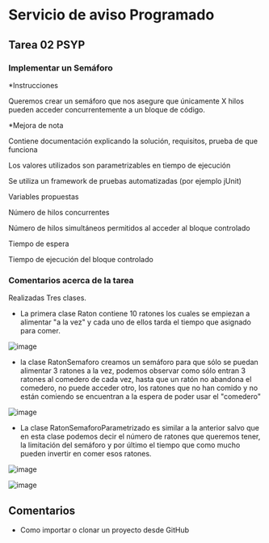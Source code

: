 # Servicio de aviso Programado

## Tarea 02 PSYP

### Implementar un Semáforo

*Instrucciones

Queremos crear un semáforo que nos asegure que únicamente X hilos pueden acceder concurrentemente a un bloque de código.


*Mejora de nota
 
 Contiene documentación explicando la solución, requisitos, prueba de que funciona
 
 Los valores utilizados son parametrizables en tiempo de ejecución
 
 Se utiliza un framework de pruebas automatizadas (por ejemplo jUnit)
 
Variables propuestas

Número de hilos concurrentes

Número de hilos simultáneos permitidos al acceder al bloque controlado

Tiempo de espera

Tiempo de ejecución del bloque controlado


### Comentarios acerca de la tarea

Realizadas Tres clases.

* La primera clase Raton contiene 10 ratones los cuales se empiezan a alimentar "a la vez" y cada uno de ellos tarda el tiempo que
asignado para comer.

![image](https://github.com/user-attachments/assets/9c0ef409-dd2e-4676-a174-1098eb8f8cda)

* la clase RatonSemaforo creamos un semáforo para que sólo se puedan alimentar 3 ratones a la vez, podemos observar como sólo entran 3
ratones al comedero de cada vez, hasta que un ratón no abandona el comedero, no puede acceder otro, los ratones que no han comido y no están comiendo se
encuentran a la espera de poder usar el "comedero"

![image](https://github.com/user-attachments/assets/a49ce070-4df9-47b0-84fc-5e1bf6748c98)

* La clase RatonSemaforoParametrizado es similar a la anterior salvo que en esta clase podemos decir el número de ratones que queremos tener, la limitación del semáforo y por
último el tiempo que como mucho pueden invertir en comer esos ratones.

![image](https://github.com/user-attachments/assets/99f43751-652e-4862-bc2f-f273aba12acc)

![image](https://github.com/user-attachments/assets/b9f935b5-15a8-4bd8-8cd5-629e222df03e)






## Comentarios
* Como importar o clonar un proyecto desde GitHub
